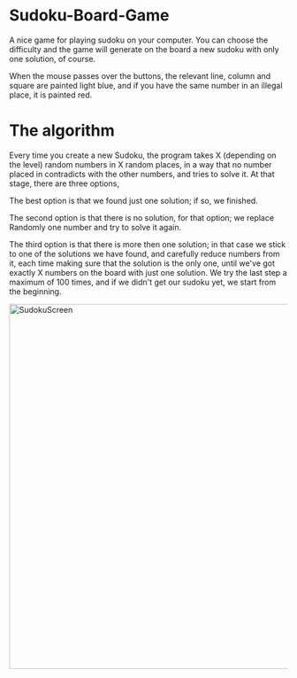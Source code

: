 ﻿# Sudoku-Board-Game
 
A nice game for playing sudoku on your computer. You can choose the difficulty and the game will generate on the board a new sudoku with only one solution, of course.

When the mouse passes over the buttons, the relevant line, column and square are painted light blue, and if you have the same number in an illegal place, it is painted red.
# The algorithm 

Every time you create a new Sudoku, the program takes X (depending on the level) random numbers in X random places, in a way that no number placed in contradicts with the other numbers, and tries to solve it. At that stage, there are three options,

The best option is that we found just one solution; if so, we finished.

The second option is that there is no solution, for that option; we replace Randomly one number and try to solve it again.

The third option is that there is more then one solution; in that case we stick to one of the solutions we have found, and carefully reduce numbers from it, each time making sure that the solution is the only one, until we've got exactly X numbers on the board with just one solution. We try the last step a maximum of 100 times, and if we didn't get our sudoku yet, we start from the beginning.



<img width="659" alt="SudokuScreen" src="https://user-images.githubusercontent.com/107894139/178349477-da19b7a0-512f-4985-af73-28926119daf0.png">
